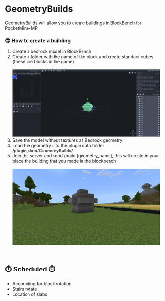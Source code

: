 # GeometryBuilds
GeometryBuilds will allow you to create buildings in BlockBench for PocketMine-MP

<h3>😎 How to create a building</h3>
<ol>
  <li>Create a bedrock model in BlockBench</li>
  <li>Create a folder with the name of the block and create standard cubes (these are blocks in the game)<br><br><img src='https://github.com/labarjni/GeometryBuilds/blob/master/example1.png?raw=true'></li>
  <li>Save the model without textures as Bedrock geometry</li>
  <li>Load the geometry into the plugin data folder /plugin_data/GeometryBuilds/</li>
  <li>Join the server and send /build [geometry_name], this will create in your place the building that you made in the blockbench<br><br><img src='https://github.com/labarjni/GeometryBuilds/blob/master/example2.png?raw=true'></li>
</ol>
<br>
<h2>⏱️ Scheduled ⏱️</h2>
<ul>
  <li>Accounting for block rotation</li>
  <li>Stairs rotate</li>
  <li>Location of slabs</li>
</ul>
